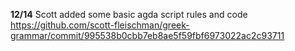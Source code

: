 




**12/14** Scott added some basic agda script rules and code https://github.com/scott-fleischman/greek-grammar/commit/995538b0cbb7eb8ae5f59fbf6973022ac2c93711
